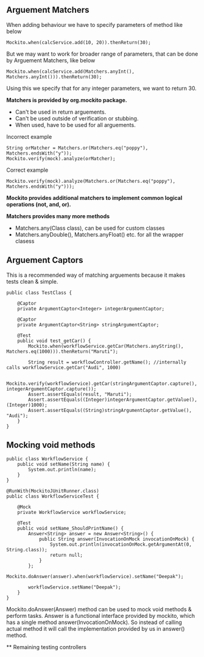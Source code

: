 ## Arguement Matchers

When adding behaviour we have to specify parameters of method like below
```
Mockito.when(calcService.add(10, 20)).thenReturn(30);
```

But we may want to work for broader range of parameters, that can be done by Arguement Matchers, like below
```
Mockito.when(calcService.add(Matchers.anyInt(), Matchers.anyInt())).thenReturn(30);
```
Using this we specify that for any integer parameters, we want to return 30.

**Matchers is provided by org.mockito package.**
* Can't be used in return arguements.
* Can't be used outside of verification or stubbing.
* When used, have to be used for all arguements. 

Incorrect example
```
String orMatcher = Matchers.or(Matchers.eq("poppy"), Matchers.endsWith("y"));
Mockito.verify(mock).analyze(orMatcher);
```

Correct example
```
Mockito.verify(mock).analyze(Matchers.or(Matchers.eq("poppy"), Matchers.endsWith("y")));
```

**Mockito provides additional matchers to implement common logical operations (not, and, or).**

**Matchers provides many more methods**
* Matchers.any(Class class), can be used for custom classes
* Matchers.anyDouble(), Matchers.anyFloat() etc. for all the wrapper clasess


## Arguement Captors

This is a recommended way of matching arguements because it makes tests clean & simple.

```
public class TestClass {

	@Captor
	private ArgumentCaptor<Integer> integerArgumentCaptor;
	
	@Captor
	private ArgumentCaptor<String> stringArgumentCaptor;

	@Test
	public void test_getCar() {
		Mockito.when(workflowService.getCar(Matchers.anyString(), Matchers.eq(1000))).thenReturn("Maruti");
		
		String result = workflowController.getName(); //internally calls workflowService.getCar("Audi", 1000)
		
		Mockito.verify(workflowService).getCar(stringArgumentCaptor.capture(), integerArgumentCaptor.capture());
		Assert.assertEquals(result, "Maruti");		
		Assert.assertEquals((Integer)integerArgumentCaptor.getValue(), (Integer)1000);
		Assert.assertEquals((String)stringArgumentCaptor.getValue(), "Audi");
	}
}
```

## Mocking void methods
```
public class WorkflowService {	
	public void setName(String name) {
		System.out.println(name);
	}
}

@RunWith(MockitoJUnitRunner.class)
public class WorkflowServiceTest {

	@Mock
	private WorkflowService workflowService;
	
	@Test
	public void setName_ShouldPrintName() {
		Answer<String> answer = new Answer<String>() {
			public String answer(InvocationOnMock invocationOnMock) {
				System.out.println(invocationOnMock.getArgumentAt(0, String.class));
				return null;
			}
		};
		Mockito.doAnswer(answer).when(workflowService).setName("Deepak");

		workflowService.setName("Deepak");
	}
}

```
Mockito.doAnswer(Answer) method can be used to mock void methods & perform tasks. Answer is a functional interface
provided by mockito, which has a single method answer(InvocationOnMock). So instead of calling actual method it will
call the implementation provided by us in answer() method.


** Remaining testing controllers